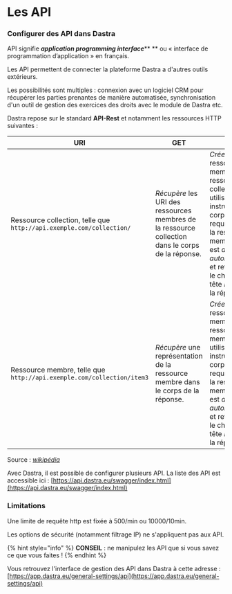 # Les API

### Configurer des API dans Dastra&#x20;

API signifie _**application programming interface**_** ** ou « interface de programmation d’application » en français.&#x20;

Les API permettent de connecter la plateforme Dastra a d'autres outils extérieurs.&#x20;

Les possibilités sont multiples : connexion avec un logiciel CRM pour récupérer les parties prenantes de manière automatisée, synchronisation d'un outil de gestion des exercices des droits avec le module de Dastra etc.

Dastra repose sur le standard **API-Rest** et notamment les ressources HTTP suivantes :&#x20;



| URI                                                                   | GET                                                                                               | POST                                                                                                                                                                                                                                           | PUT                                                                                                                                                                                                | PATCH                                                                                                                                                                                                                  | DELETE                                                                                   |
| --------------------------------------------------------------------- | ------------------------------------------------------------------------------------------------- | ---------------------------------------------------------------------------------------------------------------------------------------------------------------------------------------------------------------------------------------------- | -------------------------------------------------------------------------------------------------------------------------------------------------------------------------------------------------- | ---------------------------------------------------------------------------------------------------------------------------------------------------------------------------------------------------------------------- | ---------------------------------------------------------------------------------------- |
| Ressource collection, telle que `http://api.exemple.com/collection/`  | _Récupère_ les URI des ressources membres de la ressource collection dans le corps de la réponse. | _Crée_ une ressource membre dans la ressource collection en utilisant les instructions du corps de la requête. L'URI de la ressource membre créée est _attribué automatiquement_ et retourné dans le champ d'en-tête _Location_ de la réponse. | _Remplace_ toutes les représentations des ressources membres de la ressource collection par la représentation dans le corps de la requête, ou _crée_ la ressource collection si elle n'existe pas. | _Met à jour_ toutes les représentations des ressources membres de la ressource collection en utilisant les instructions du corps de la requête, ou _crée éventuellement_ la ressource collection si elle n'existe pas. | _Supprime_ toutes les représentations des ressources membres de la ressource collection. |
| Ressource membre, telle que `http://api.exemple.com/collection/item3` | _Récupère_ une représentation de la ressource membre dans le corps de la réponse.                 | _Crée_ une ressource membre dans la ressource membre en utilisant les instructions du corps de la requête. L'URI de la ressource membre créée est _attribué automatiquement_ et retourné dans le champ d'en-tête _Location_ de la réponse.     | _Remplace_ toutes les représentations de la ressource membre, ou _crée_ la ressource membre si elle n'existe pas, par la représentation dans le corps de la requête.                               | _Met à jour_ toutes les représentations de la ressource membre, ou _crée éventuellement_ la ressource membre si elle n'existe pas, en utilisant les instructions du corps de la requête.                               | _Supprime_ toutes les représentations de la ressource membre.                            |

&#x20;Source : [_wikipédia_](https://fr.wikipedia.org/wiki/Representational\_state\_transfer)&#x20;



Avec Dastra, il est possible de configurer plusieurs API. La liste des API est accessible ici : [https://api.dastra.eu/swagger/index.html](https://api.dastra.eu/swagger/index.html)

### Limitations&#x20;

Une limite de requête http est fixée à 500/min ou 10000/10min.

Les options de sécurité (notamment filtrage IP) ne s'appliquent pas aux API.&#x20;

{% hint style="info" %}
**CONSEIL** : ne manipulez les API que si vous savez ce que vous faites !
{% endhint %}



Vous retrouvez l'interface de gestion des API dans Dastra à cette adresse : [https://app.dastra.eu/general-settings/api](https://app.dastra.eu/general-settings/api)





